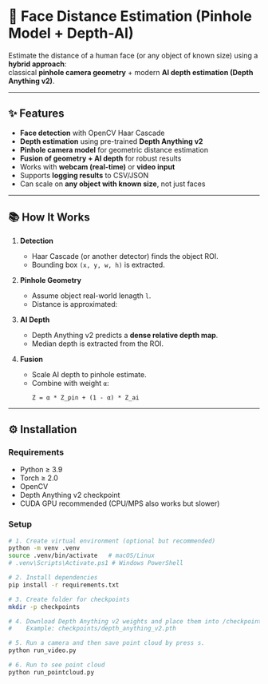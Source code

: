 # 📏 Face Distance Estimation (Pinhole Model + Depth-AI)

Estimate the distance of a human face (or any object of known size) using a **hybrid approach**:  
classical **pinhole camera geometry** + modern **AI depth estimation (Depth Anything v2)**.

---

## ✨ Features
- **Face detection** with OpenCV Haar Cascade  
- **Depth estimation** using pre-trained **Depth Anything v2**  
- **Pinhole camera model** for geometric distance estimation  
- **Fusion of geometry + AI depth** for robust results  
- Works with **webcam (real-time)** or **video input**  
- Supports **logging results** to CSV/JSON  
- Can scale on **any object with known size**, not just faces  

---

## 📚 How It Works
1. **Detection**  
   - Haar Cascade (or another detector) finds the object ROI.  
   - Bounding box `(x, y, w, h)` is extracted.  

2. **Pinhole Geometry**  
   - Assume object real-world lenagth `l`.  
   - Distance is approximated:   

3. **AI Depth**  
   - Depth Anything v2 predicts a **dense relative depth map**.  
   - Median depth is extracted from the ROI.  

4. **Fusion**  
   - Scale AI depth to pinhole estimate.  
   - Combine with weight `α`:  
     ```
     Z = α * Z_pin + (1 - α) * Z_ai
     ```

---

## ⚙️ Installation

### Requirements
- Python ≥ 3.9  
- Torch ≥ 2.0  
- OpenCV  
- Depth Anything v2 checkpoint  
- CUDA GPU recommended (CPU/MPS also works but slower)

### Setup
```bash
# 1. Create virtual environment (optional but recommended)
python -m venv .venv
source .venv/bin/activate   # macOS/Linux
# .venv\Scripts\Activate.ps1 # Windows PowerShell

# 2. Install dependencies
pip install -r requirements.txt

# 3. Create folder for checkpoints
mkdir -p checkpoints

# 4. Download Depth Anything v2 weights and place them into /checkpoints
#    Example: checkpoints/depth_anything_v2.pth

# 5. Run a camera and then save point cloud by press s.
python run_video.py

# 6. Run to see point cloud
python run_pointcloud.py
